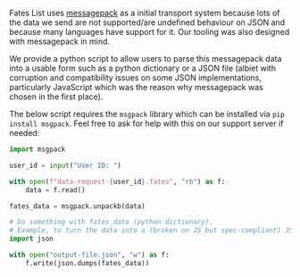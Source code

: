 Fates List uses [messagepack](https://msgpack.org/index.html) as a initial transport system because lots of the data we send are not supported/are undefined behaviour on JSON and because many languages have support for it. Our tooling was also designed with messagepack in mind.

We provide a python script to allow users to parse this messagepack data into a usable form such as a python dictionary or a JSON file (albiet with corruption and compatibility issues on some JSON implementations, particularly JavaScript which was the reason why messagepack was chosen in the first place). 

The below script requires the ``msgpack`` library which can be installed via ``pip install msgpack``. Feel free to ask for help with this on our support server if needed:

```py
import msgpack

user_id = input("User ID: ")

with open(f"data-request-{user_id}.fates", "rb") as f:
    data = f.read()

fates_data = msgpack.unpackb(data)

# Do something with fates_data (python dictionary). 
# Example, to turn the data into a (broken on JS but spec-compliant) JSON file:
import json

with open("output-file.json", "w") as f:
    f.write(json.dumps(fates_data))
```